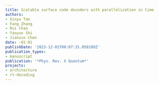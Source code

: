```yaml
---
title: Scalable surface code decoders with parallelization in time
authors:
- Xinyu Tan
- Fang Zhang
- Rui Chao
- Yaoyun Shi
- Jianxin Chen
date: -01-01
publishDate: '2023-12-01T00:07:31.058189Z'
publication_types:
- manuscript
publication: '*Phys. Rev. X Quantum*'
projects: 
- architecture
- rt-decoding
---
```

